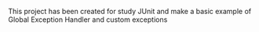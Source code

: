 This project has been created for study JUnit and make a basic example of Global Exception Handler and custom exceptions
